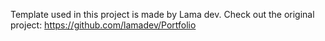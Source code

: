 Template used in this project is made by Lama dev. Check out the original project: https://github.com/lamadev/Portfolio
